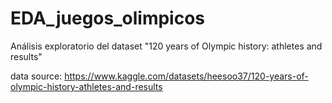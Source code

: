 # EDA_juegos_olimpicos
Análisis exploratorio del dataset "120 years of Olympic history: athletes and results"

data source: https://www.kaggle.com/datasets/heesoo37/120-years-of-olympic-history-athletes-and-results
